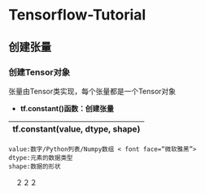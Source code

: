 # Tensorflow-Tutorial
## 创建张量
### 创建Tensor对象
张量由Tensor类实现，每个张量都是一个Tensor对象

- __tf.constant()函数：创建张量__
 
| tf.constant(value, dtype, shape) | 
| -------------------------------- |


    value:数字/Python列表/Numpy数组 < font face=“微软雅黑”>   
    dtype:元素的数据类型  
    shape:数据的形状  
　２２２
